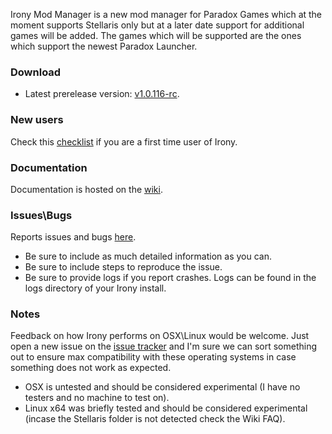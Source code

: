 Irony Mod Manager is a new mod manager for Paradox Games which at the moment supports Stellaris only but at a later date support for additional games will be added. The games which will be supported are the ones which support the newest Paradox Launcher.

### Download
* Latest prerelease version: [v1.0.116-rc](https://github.com/bcssov/IronyModManager/releases/tag/v1.0.116-rc).

### New users
Check this [checklist](https://github.com/bcssov/IronyModManager/wiki/New-User-Checklist) if you are a first time user of Irony.

### Documentation
Documentation is hosted on the [wiki](https://github.com/bcssov/IronyModManager/wiki).

### Issues\Bugs
Reports issues and bugs [here](https://github.com/bcssov/IronyModManager/issues). 
* Be sure to include as much detailed information as you can.
* Be sure to include steps to reproduce the issue.
* Be sure to provide logs if you report crashes. Logs can be found in the logs directory of your Irony install.

### Notes
Feedback on how Irony performs on OSX\Linux would be welcome. Just open a new issue on the [issue tracker](https://github.com/bcssov/IronyModManager/issues) and I'm sure we can sort something out to ensure max compatibility with these operating systems in case something does not work as expected.

* OSX is untested and should be considered experimental (I have no testers and no machine to test on).
* Linux x64 was briefly tested and should be considered experimental (incase the Stellaris folder is not detected check the Wiki FAQ).
